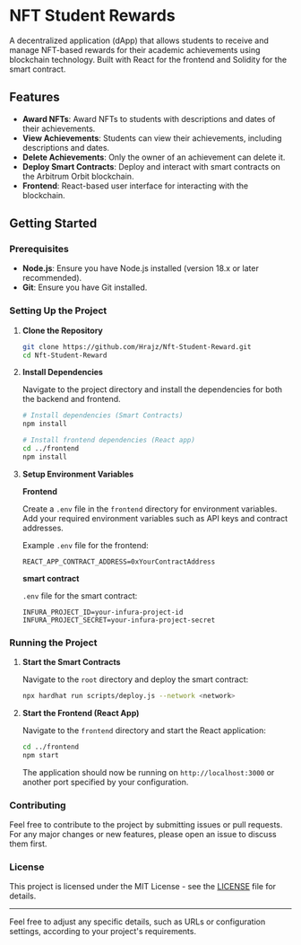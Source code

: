 
# NFT Student Rewards

A decentralized application (dApp) that allows students to receive and manage NFT-based rewards for their academic achievements using blockchain technology. Built with React for the frontend and Solidity for the smart contract.

## Features

- **Award NFTs**: Award NFTs to students with descriptions and dates of their achievements.
- **View Achievements**: Students can view their achievements, including descriptions and dates.
- **Delete Achievements**: Only the owner of an achievement can delete it.
- **Deploy Smart Contracts**: Deploy and interact with smart contracts on the Arbitrum Orbit blockchain.
- **Frontend**: React-based user interface for interacting with the blockchain.

## Getting Started

### Prerequisites

- **Node.js**: Ensure you have Node.js installed (version 18.x or later recommended).
- **Git**: Ensure you have Git installed.

### Setting Up the Project

1. **Clone the Repository**

   ```bash
   git clone https://github.com/Hrajz/Nft-Student-Reward.git
   cd Nft-Student-Reward
   ```

2. **Install Dependencies**

   Navigate to the project directory and install the dependencies for both the backend and frontend.

   ```bash
   # Install dependencies (Smart Contracts)
   npm install

   # Install frontend dependencies (React app)
   cd ../frontend
   npm install
   ```

3. **Setup Environment Variables**

   **Frontend**

   Create a `.env` file in the `frontend` directory for environment variables. Add your required environment variables such as API keys and contract addresses.

   Example `.env` file for the frontend:

   ```env
   REACT_APP_CONTRACT_ADDRESS=0xYourContractAddress
   ```

   **smart contract**

   `.env` file for the smart contract:

   ```env
   INFURA_PROJECT_ID=your-infura-project-id
   INFURA_PROJECT_SECRET=your-infura-project-secret
   ```

### Running the Project

1. **Start the Smart Contracts**

   Navigate to the `root` directory and deploy the smart contract:

   ```bash
   npx hardhat run scripts/deploy.js --network <network>
   ```

2. **Start the Frontend (React App)**

   Navigate to the `frontend` directory and start the React application:

   ```bash
   cd ../frontend
   npm start
   ```

   The application should now be running on `http://localhost:3000` or another port specified by your configuration.

### Contributing

Feel free to contribute to the project by submitting issues or pull requests. For any major changes or new features, please open an issue to discuss them first.

### License

This project is licensed under the MIT License - see the [LICENSE](LICENSE) file for details.

---

Feel free to adjust any specific details, such as URLs or configuration settings, according to your project's requirements.
